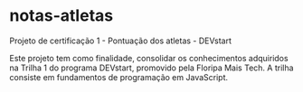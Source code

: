 # notas-atletas
Projeto de certificação 1 - Pontuação dos atletas - DEVstart  

Este projeto tem como finalidade, consolidar os conhecimentos adquiridos na Trilha 1 do programa DEVstart, promovido pela Floripa Mais Tech. A trilha consiste em fundamentos de programação em JavaScript.
